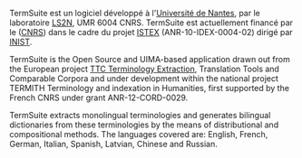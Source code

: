 TermSuite est un logiciel développé à l'[Université de Nantes](http://www.univ-nantes.fr/), par le laboratoire [LS2N](http://www.ls2n.fr/), UMR 6004 CNRS. TermSuite est actuellement financé par le ([CNRS](http://www.cnrs.fr/)) dans le cadre du projet [ISTEX](http://www.istex.fr/) (ANR-10-IDEX-0004-02) dirigé par [INIST](http://www.inist.fr/).

TermSuite is the Open Source and UIMA-based application drawn out from the European project [TTC Terminology Extraction](http://www.ttc-project.eu/), Translation Tools and Comparable Corpora and under development within the national project TERMITH Terminology and indexation in Humanities, first supported by the French CNRS under grant ANR-12-CORD-0029.

TermSuite extracts monolingual terminologies and generates bilingual dictionaries from these terminologies by the means of distributional and compositional methods.
The languages covered are: English, French, German, Italian, Spanish, Latvian, Chinese and Russian.
